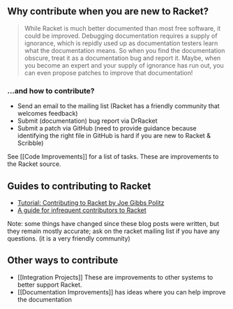 ## Why contribute when you are new to Racket?
> While Racket is much better documented than most free software, it
could be improved.  Debugging documentation requires a supply of
ignorance, which is repidly used up as documentation testers
learn what the documentation means.  So when you find the
documentation obscure, treat it as a documentation bug and report it.
Maybe, when you become an expert and your supply of ignorance has run
out, you can even propose patches to improve that documentation!  

### ...and how to contribute? 
* Send an email to the mailing list (Racket has a friendly community that welcomes feedback)
* Submit (documentation) bug report via DrRacket
* Submit a patch via GitHub (need to provide guidance because identifying the right file in GitHub is hard if you are new to Racket & Scribble)

See [[Code Improvements]] for a list of tasks. These are improvements to the Racket source.

## Guides to contributing to Racket
* [Tutorial: Contributing to Racket by Joe Gibbs Politz](http://blog.racket-lang.org/2012/11/tutorial-contributing-to-racket.html)
* [A guide for infrequent contributors to Racket](http://www.greghendershott.com/2013/04/a-guide-for-infrequent-contributors-to-racket.html)

Note: some things have changed since these blog posts were written, but they remain mostly accurate; ask on the racket mailing list if you have any questions. (it is a very friendly community)

## Other ways to contribute
 * [[Integration Projects]] These are improvements to other systems to better support Racket.
 * [[Documentation Improvements]] has ideas where you can help improve the documentation